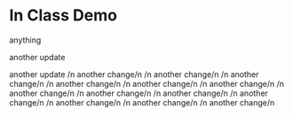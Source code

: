 # In Class Demo

anything

another update

another update
/n another change/n
/n another change/n
/n another change/n
/n another change/n
/n another change/n
/n another change/n
/n another change/n
/n another change/n
/n another change/n
/n another change/n
/n another change/n
/n another change/n
/n another change/n
